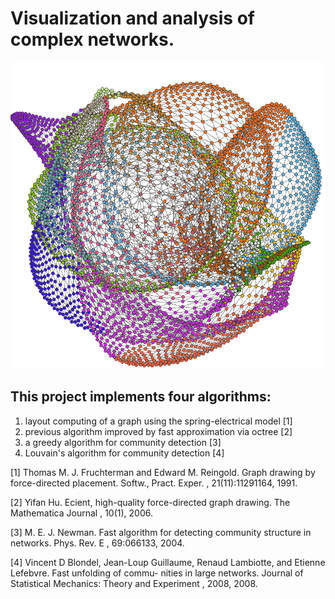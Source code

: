 # Visualization and analysis of complex networks.

<div style="text-align:center">
	<img src="images/3elt.PNG"/>
</div>


## This project implements four algorithms:
1. layout computing of a graph using the spring-electrical model [1]
2. previous algorithm improved by fast approximation via octree [2]
3. a greedy algorithm for community detection [3]
4. Louvain's algorithm for community detection [4]

[1] Thomas M. J. Fruchterman and Edward M. Reingold. Graph drawing by force-directed placement. Softw., Pract.
Exper. , 21(11):11291164, 1991.

[2] Yifan Hu. Ecient, high-quality force-directed graph drawing. The Mathematica Journal , 10(1), 2006.

[3] M. E. J. Newman. Fast algorithm for detecting community structure in networks. Phys. Rev. E , 69:066133, 2004. 

[4] Vincent D Blondel, Jean-Loup Guillaume, Renaud Lambiotte, and Etienne Lefebvre. Fast unfolding of commu-
nities in large networks. Journal of Statistical Mechanics: Theory and Experiment , 2008, 2008.
